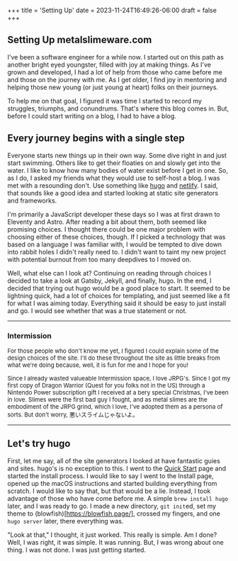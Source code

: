 +++
title = 'Setting Up'
date = 2023-11-24T16:49:26-06:00
draft = false
+++

## Setting Up metalslimeware.com

I've been a software engineer for a while now. I started out on this path as another bright eyed youngster, filled with joy at making things. As I've grown and developed, I had a lot of help from those who came before me and those on the journey with me. As I get older, I find joy in mentoring and helping those new young (or just young at heart) folks on their journeys.

To help me on that goal, I figured it was time I started to record my struggles, triumphs, and conundrums. That's where this blog comes in. But, before I could start writing on a blog, I had to have a blog.

## Every journey begins with a single step

Everyone starts new things up in their own way. Some dive right in and just start swimming. Others like to get their floaties on and slowly get into the water. I like to know how many bodies of water exist before I get in one. So, as I do, I asked my friends what they would use to self-host a blog. I was met with a resounding don't. Use something like [hugo](https://gohugo.io/) and [netlify](https://www.netlify.com/). I said, that sounds like a good idea and started looking at static site generators and frameworks.

I'm primarily a JavaScript developer these days so I was at first drawn to Eleventy and Astro. After reading a bit about them, both seemed like promising choices. I thought there could be one major problem with choosing either of these choices, though. If I picked a technology that was based on a language I was familiar with, I would be tempted to dive down into rabbit holes I didn't really need to. I didn't want to taint my new project with potential burnout from too many deepdives to I moved on.

Well, what else can I look at? Continuing on reading through choices I decided to take a look at Gatsby, Jekyll, and finally, hugo. In the end, I decided that trying out hugo would be a good place to start. It seemed to be lightning quick, had a lot of choices for templating, and just seemed like a fit for what I was aiming today. Everything said it should be easy to just install and go. I would see whether that was a true statement or not.

---

### Intermission

<font size="2">For those people who don't know me yet, I figured I could explain some of the design choices of the site. I'll do these throughout the site as little breaks from what we're doing because, well, it is fun for me and I hope for you!

Since I already wasted valueable Intermission space, I love JRPG's. Since I got my first copy of Dragon Warrior (Quest for you folks not in the US) through a Nintendo Power subscription gift I received at a bery special Christmas, I've been in love. Slimes were the first bad guy I fought, and as metal slimes are the embodiment of the JRPG grind, which I love, I've adopted them as a persona of sorts. But don't worry, 悪いスライムじゃないよ。</font>

---

## Let's try hugo

First, let me say, all of the site generators I looked at have fantastic guies and sites. hugo's is no exception to this. I went to the [Quick Start](https://gohugo.io/getting-started/quick-start/) page and started the install process. I would like to say I went to the Install page, opened up the macOS instructions and started building everything from scratch. I would like to say that, but that would be a lie. Instead, I took advantage of those who have come before me. A simple `brew install hugo` later, and I was ready to go. I made a new directory, `git init`ed, set my theme to (blowfish)[https://blowfish.page/], crossed my fingers, and one `hugo server` later, there everything was. 

"Look at that," I thought, it just worked. This really is simple. Am I done? Well, I was right, it was simple. It was running. But, I was wrong about one thing. I was not done. I was just getting started.
